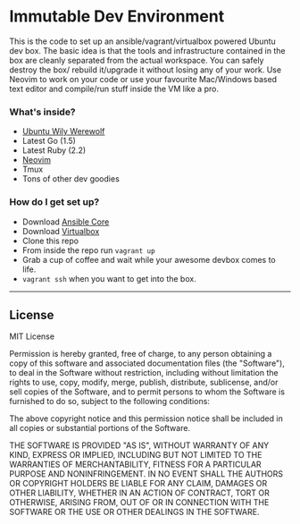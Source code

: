 # Immutable Dev Environment #

This is the code to set up an ansible/vagrant/virtualbox powered Ubuntu dev box.
The basic idea is that the tools and infrastructure contained in the box are cleanly separated from the actual workspace.
You can safely destroy the box/ rebuild it/upgrade it without losing any of your work. Use Neovim to work on your code or use your favourite Mac/Windows based text editor and compile/run stuff inside the VM like a pro.

### What's inside? ###

* [Ubuntu Wily Werewolf](https://atlas.hashicorp.com/ubuntu/boxes/wily64)
* Latest Go (1.5)
* Latest Ruby (2.2)
* [Neovim](https://github.com/neovim/neovim)
* Tmux
* Tons of other dev goodies

### How do I get set up? ###

* Download [Ansible Core](http://docs.ansible.com/ansible/intro_installation.html#getting-ansible)
* Download [Virtualbox](https://www.virtualbox.org/wiki/Downloads)
* Clone this repo
* From inside the repo run `vagrant up`
* Grab a cup of coffee and wait while your awesome devbox comes to life.
* `vagrant ssh` when you want to get into the box.


* * *

## License

MIT License

Permission is hereby granted, free of charge, to any person obtaining
a copy of this software and associated documentation files (the
"Software"), to deal in the Software without restriction, including
without limitation the rights to use, copy, modify, merge, publish,
distribute, sublicense, and/or sell copies of the Software, and to
permit persons to whom the Software is furnished to do so, subject to
the following conditions:

The above copyright notice and this permission notice shall be
included in all copies or substantial portions of the Software.

THE SOFTWARE IS PROVIDED "AS IS", WITHOUT WARRANTY OF ANY KIND,
EXPRESS OR IMPLIED, INCLUDING BUT NOT LIMITED TO THE WARRANTIES OF
MERCHANTABILITY, FITNESS FOR A PARTICULAR PURPOSE AND
NONINFRINGEMENT. IN NO EVENT SHALL THE AUTHORS OR COPYRIGHT HOLDERS BE
LIABLE FOR ANY CLAIM, DAMAGES OR OTHER LIABILITY, WHETHER IN AN ACTION
OF CONTRACT, TORT OR OTHERWISE, ARISING FROM, OUT OF OR IN CONNECTION
WITH THE SOFTWARE OR THE USE OR OTHER DEALINGS IN THE SOFTWARE.

